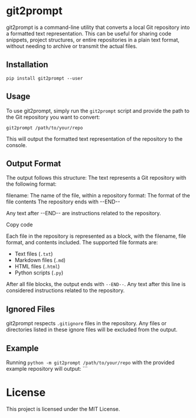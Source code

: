 # git2prompt

git2prompt is a command-line utility that converts a local Git repository into a formatted text representation.
This can be useful for sharing code snippets, project structures, or entire repositories in a plain text format,
without needing to archive or transmit the actual files.

## Installation
```shell
pip install git2prompt --user
```
## Usage

To use git2prompt, simply run the `git2prompt` script and provide the path to the Git repository you want to convert:

```shell
git2prompt /path/to/your/repo
```

This will output the formatted text representation of the repository to the console.

## Output Format

The output follows this structure:
The text represents a Git repository with the following format:

filename: The name of the file, within a repository format: The format of the file contents <multiple lines of content for the file>
The repository ends with --END--

Any text after --END-- are instructions related to the repository.


Copy code

Each file in the repository is represented as a block, with the filename, file format, and contents included. The supported file formats are:

- Text files (`.txt`)
- Markdown files (`.md`)
- HTML files (`.html`)
- Python scripts (`.py`)

After all file blocks, the output ends with `--END--`. Any text after this line is considered instructions related to the repository.

## Ignored Files

git2prompt respects `.gitignore` files in the repository. Any files or directories listed in these ignore files will be excluded from the output.

## Example

Running `python -m git2prompt /path/to/your/repo` with the provided example repository will output:
<contents of the example output> ```
# License
This project is licensed under the MIT License.

